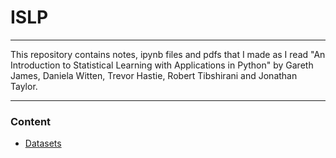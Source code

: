 # ISLP
---
This repository contains notes, ipynb files and pdfs that I made as I read "An Introduction to Statistical Learning with Applications in Python" by Gareth James, Daniela Witten, Trevor Hastie, Robert Tibshirani and Jonathan Taylor. 

---

### Content
- [Datasets](Datasets.md)

